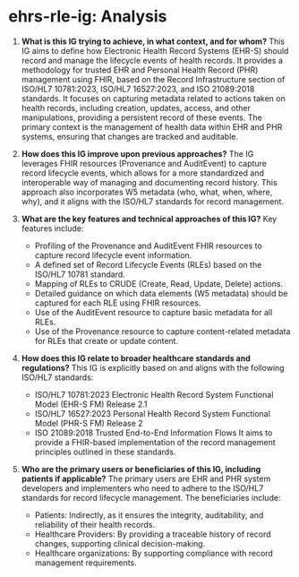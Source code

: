 # ehrs-rle-ig: Analysis

1.  **What is this IG trying to achieve, in what context, and for whom?**
    This IG aims to define how Electronic Health Record Systems (EHR-S) should record and manage the lifecycle events of health records. It provides a methodology for trusted EHR and Personal Health Record (PHR) management using FHIR, based on the Record Infrastructure section of ISO/HL7 10781:2023, ISO/HL7 16527:2023, and ISO 21089:2018 standards. It focuses on capturing metadata related to actions taken on health records, including creation, updates, access, and other manipulations, providing a persistent record of these events. The primary context is the management of health data within EHR and PHR systems, ensuring that changes are tracked and auditable.

2.  **How does this IG improve upon previous approaches?**
    The IG leverages FHIR resources (Provenance and AuditEvent) to capture record lifecycle events, which allows for a more standardized and interoperable way of managing and documenting record history. This approach also incorporates W5 metadata (who, what, when, where, why), and it aligns with the ISO/HL7 standards for record management.

3.  **What are the key features and technical approaches of this IG?**
    Key features include:
    *   Profiling of the Provenance and AuditEvent FHIR resources to capture record lifecycle event information.
    *   A defined set of Record Lifecycle Events (RLEs) based on the ISO/HL7 10781 standard.
    *   Mapping of RLEs to CRUDE (Create, Read, Update, Delete) actions.
    *   Detailed guidance on which data elements (W5 metadata) should be captured for each RLE using FHIR resources.
    *   Use of the AuditEvent resource to capture basic metadata for all RLEs.
    *   Use of the Provenance resource to capture content-related metadata for RLEs that create or update content.

4.  **How does this IG relate to broader healthcare standards and regulations?**
    This IG is explicitly based on and aligns with the following ISO/HL7 standards:
    *   ISO/HL7 10781:2023 Electronic Health Record System Functional Model (EHR-S FM) Release 2.1
    *   ISO/HL7 16527:2023 Personal Health Record System Functional Model (PHR-S FM) Release 2
    *   ISO 21089:2018 Trusted End-to-End Information Flows
    It aims to provide a FHIR-based implementation of the record management principles outlined in these standards.

5.  **Who are the primary users or beneficiaries of this IG, including patients if applicable?**
    The primary users are EHR and PHR system developers and implementers who need to adhere to the ISO/HL7 standards for record lifecycle management. The beneficiaries include:
     * Patients: Indirectly, as it ensures the integrity, auditability, and reliability of their health records.
     * Healthcare Providers: By providing a traceable history of record changes, supporting clinical decision-making.
     * Healthcare organizations: By supporting compliance with record management requirements.
